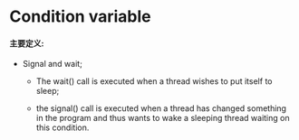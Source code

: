 # Condition variable

#### 主要定义:
- Signal and wait;
  - The wait() call is executed when a thread wishes to put itself to sleep; 

  - the signal() call is executed when a thread has changed something in the program and thus wants to wake a sleeping thread waiting on this condition.